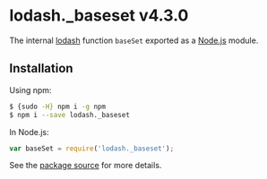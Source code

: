# lodash._baseset v4.3.0

The internal [lodash](https://lodash.com/) function `baseSet` exported as a [Node.js](https://nodejs.org/) module.

## Installation

Using npm:
```bash
$ {sudo -H} npm i -g npm
$ npm i --save lodash._baseset
```

In Node.js:
```js
var baseSet = require('lodash._baseset');
```

See the [package source](https://github.com/lodash/lodash/blob/4.3.0-npm-packages/lodash._baseset) for more details.
